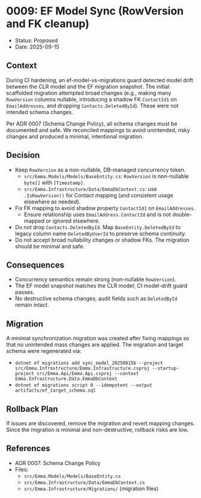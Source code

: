 # 0009: EF Model Sync (RowVersion and FK cleanup)

- Status: Proposed
- Date: 2025-09-15

## Context

During CI hardening, an ef-model-vs-migrations guard detected model drift between the CLR model and the EF migration snapshot. The initial scaffolded migration attempted broad changes (e.g., making many `RowVersion` columns nullable, introducing a shadow FK `ContactId1` on `EmailAddresses`, and dropping `Contacts.DeletedById`). These were not intended schema changes.

Per ADR 0007 (Schema Change Policy), all schema changes must be documented and safe. We reconciled mappings to avoid unintended, risky changes and produced a minimal, intentional migration.

## Decision

- Keep `RowVersion` as a non-nullable, DB-managed concurrency token.
  - `src/Emma.Models/Models/BaseEntity.cs`: `RowVersion` is non-nullable `byte[]` with `[Timestamp]`.
  - `src/Emma.Infrastructure/Data/EmmaDbContext.cs`: use `.IsRowVersion()` for Contact mapping (and consistent usage elsewhere as needed).
- Fix FK mapping to avoid shadow property `ContactId1` on `EmailAddresses`.
  - Ensure relationship uses `EmailAddress.ContactId` and is not double-mapped or ignored elsewhere.
- Do not drop `Contacts.DeletedById`. Map `BaseEntity.DeletedById` to legacy column name `DeletedByUserId` to preserve schema continuity.
- Do not accept broad nullability changes or shadow FKs. The migration should be minimal and safe.

## Consequences

- Concurrency semantics remain strong (non-nullable `RowVersion`).
- The EF model snapshot matches the CLR model; CI model-drift guard passes.
- No destructive schema changes; audit fields such as `DeletedById` remain intact.

## Migration

A minimal synchronization migration was created after fixing mappings so that no unintended mass changes are applied. The migration and target schema were regenerated via:

- `dotnet ef migrations add sync_model_20250915b --project src/Emma.Infrastructure/Emma.Infrastructure.csproj --startup-project src/Emma.Api/Emma.Api.csproj --context Emma.Infrastructure.Data.EmmaDbContext`
- `dotnet ef migrations script 0 --idempotent --output artifacts/ef_target_schema.sql`

## Rollback Plan

If issues are discovered, remove the migration and revert mapping changes. Since the migration is minimal and non-destructive, rollback risks are low.

## References

- ADR 0007: Schema Change Policy
- Files:
  - `src/Emma.Models/Models/BaseEntity.cs`
  - `src/Emma.Infrastructure/Data/EmmaDbContext.cs`
  - `src/Emma.Infrastructure/Migrations/` (migration files)
